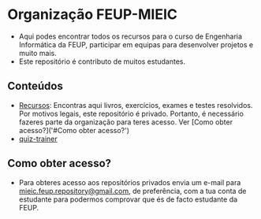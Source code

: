 # Organização FEUP-MIEIC
* Aqui podes encontrar todos os recursos para o curso de Engenharia Informática da FEUP, participar em equipas para desenvolver projetos e muito mais. 
* Este repositório é contributo de muitos estudantes.

## Conteúdos
* [Recursos](Recursos): Encontras aqui livros, exercícios, exames e testes resolvidos. Por motivos legais, este repositório é privado. Portanto, é necessário fazeres parte da organização para teres acesso. Ver [Como obter acesso?]('#Como obter acesso?')
* [quiz-trainer](quiz-trainer)

## Como obter acesso?
* Para obteres acesso aos repositórios privados envia um e-mail para mieic.feup.repository@gmail.com, de preferência, com a tua conta de estudante para podermos comprovar que és de facto estudante da FEUP. 


